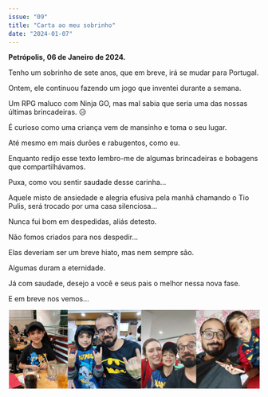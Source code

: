 ```yaml
---
issue: "09"
title: "Carta ao meu sobrinho"
date: "2024-01-07"
---
```


**Petrópolis, 06 de Janeiro de 2024.**

Tenho um sobrinho de sete anos, que em breve, irá se mudar para Portugal.

Ontem, ele continuou fazendo um jogo que inventei durante a semana.

Um RPG maluco com Ninja GO, mas mal sabia que seria uma das nossas últimas brincadeiras. 😥

É curioso como uma criança vem de mansinho e toma o seu lugar.

Até mesmo em mais durões e rabugentos, como eu.

Enquanto redijo esse texto lembro-me de algumas brincadeiras e bobagens que compartilhávamos.

Puxa, como vou sentir saudade desse carinha…

Aquele misto de ansiedade e alegria efusiva pela manhã chamando o Tio Pulis, será trocado por uma casa silenciosa…

Nunca fui bom em despedidas, aliás detesto.

Não fomos criados para nos despedir…

Elas deveriam ser um breve hiato, mas nem sempre são.

Algumas duram a eternidade.

Já com saudade, desejo a você e seus pais o melhor nessa nova fase.

E em breve nos vemos…

![Montagem de fotos de Oliver com seu tio.](images/0cUSyFeatLxqRqxVVJrC18nRQLpAVOcNYPMIuZ6s.png)
